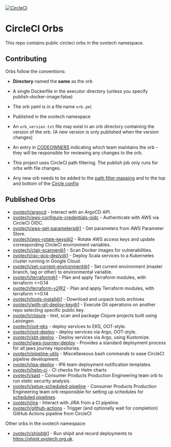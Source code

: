 [![CircleCI](https://circleci.com/gh/ovotech/circleci-orbs.svg?style=shield&circle-token=ae0a459eabe5a6b454eab8e241a516fd1a212e8c)](https://app.circleci.com/pipelines/github/ovotech/circleci-orbs)

# CircleCI Orbs

This repo contains public circleci orbs in the ovotech namespace.

## Contributing

Orbs follow the conventions:

- **Directory** named the **same** as the orb

- A single Dockerfile in the executor directory (unless you specify publish-docker-image:false)

- The orb yaml is in a file name `orb.yml`

- Published in the ovotech namespace

- An `orb_version.txt` file may exist in an orb directory containing the version of the orb. (A new version is only published when the version changes)

- An entry in [CODEOWNERS](./.github/CODEOWNERS) indicating which team maintains the orb - they will be responsible for reviewing
  any changes to the orb.

- This project uses CircleCI path filtering. The publish job only runs for orbs with file changes.
- Any new orb needs to be added to the [path filter mapping](.circleci/config.yml) and to the top and bottom of the [Circle config](.circleci/continue_config.yml)

## Published Orbs

- [ovotech/argocd](argocd) - Interact with an ArgoCD API.
- [ovotech/aws-configure-credentials-oidc](aws-configure-credentials-oidc) - Authenticate with AWS via CircleCI OIDC.
- [ovotech/aws-get-parameters@1](aws-get-parameters) - Get parameters from AWS Parameter Store.
- [ovotech/aws-rotate-keys@2](aws-rotate-keys) - Rotate AWS access keys and update corresponding CircleCI environment variables.
- [ovotech/clair-scanner@1](clair-scanner) - Scan Docker images for vulnerabilities.
- [ovotech/rac-gcp-deply@1](rac-gcp-deploy) - Deploy Scala services to a Kubernetes cluster running in Google Cloud.
- [ovotech/set-current-environment@1](set-current-environment) - Set current environment (master branch, tag or other) to environmental variable.
- [ovotech/terraform@1](terraform) - Plan and apply Terraform modules, with terraform <=0.14
- [ovotech/terraform-v2@2](terraform-v2) - Plan and apply Terraform modules, with terraform >=0.14
- [ovotech/tools-install@1](tools-install) - Download and unpack tools archives
- [ovotech/with-git-deploy-key@1](with-git-deploy-key) - Execute Git operations on another repo selecting specific public key.
- [ovotech/clojure](clojure) - test, scan and package Clojure projects built using Leiningen.
- [ovotech/oot-eks](oot-eks) - deploy services to EKS, OOT-style.
- [ovotech/oot-deploy](oot-deploy) - deploy services via Argo, OOT-style.
- [ovotech/sbt-deploy](sbt-deploy) - Deploy services via Argo, using Kustomize.
- [ovotech/jaws-journey-deploy](jaws-journey-deploy) - Provides a standard deployment process for all jaws journey repositories.
- [ovotech/pipeline-utils](pipeline-utils) - Miscellaneous bash commands to ease CircleCI pipeline development.
- [ovotech/ipa-deploy](ipa-deploy) - IPA team deployment notification templates.
- [ovotech/helm-ci](helm-ci) - CI checks for Helm charts
- [ovotech/sast](sast) - Consumer Products Production Engineering team orb to run static security analysis.
- [ovotech/setup-scheduled-pipeline](setup-scheduled-pipeline) - Consumer Products Production Engineering team orb responsible for setting up schedules for [scheduled pipelines](https://circleci.com/docs/2.0/scheduled-pipelines/#get-started).
- [ovotech/jira](jira) - Interact with JIRA from a CI pipeline.
- [ovotech/github-actions](github-actions) - Trigger (and optionally wait for completion) GitHub Actions pipeline from CircleCI

Other orbs in the ovotech namespace:

- [ovotech/shipit@1](https://github.com/ovotech/pe-orbs/tree/master/shipit) - Run shipit and record deployments to https://shipit.ovotech.org.uk.
